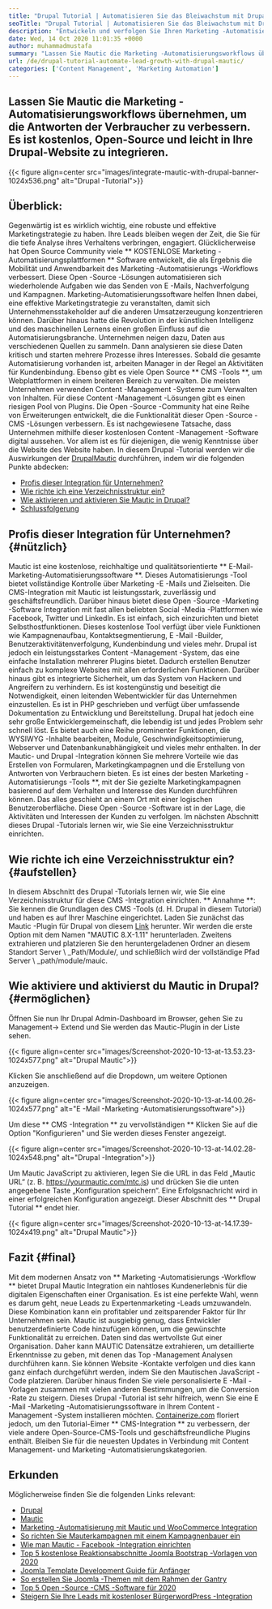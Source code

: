 ```yaml
---
title: "Drupal Tutorial | Automatisieren Sie das Bleiwachstum mit Drupal & Mautic '" 
seoTitle: "Drupal Tutorial | Automatisieren Sie das Bleiwachstum mit Drupal & Mautic" 
description: "Entwickeln und verfolgen Sie Ihren Marketing -Automatisierungs -Workflow mit Hilfe der Drupal -Mautischen Integration. Befolgen Sie dieses Drupal -Tutorial, um die Integrationsschritte zu erlernen." 
date: Wed, 14 Oct 2020 11:01:35 +0000
author: muhammadmustafa
summary: "Lassen Sie Mautic die Marketing -Automatisierungsworkflows übernehmen, um die Antworten der Verbraucher zu verbessern. Es ist kostenlos, Open-Source und leicht in Ihre Drupal-Website zu integrieren." 
url: /de/drupal-tutorial-automate-lead-growth-with-drupal-mautic/
categories: ['Content Management', 'Marketing Automation']
---
```


## Lassen Sie Mautic die Marketing -Automatisierungsworkflows übernehmen, um die Antworten der Verbraucher zu verbessern. Es ist kostenlos, Open-Source und leicht in Ihre Drupal-Website zu integrieren.

{{< figure align=center src="images/integrate-mautic-with-drupal-banner-1024x536.png" alt="Drupal -Tutorial">}}


## Überblick:
Gegenwärtig ist es wirklich wichtig, eine robuste und effektive Marketingstrategie zu haben. Ihre Leads bleiben wegen der Zeit, die Sie für die tiefe Analyse ihres Verhaltens verbringen, engagiert. Glücklicherweise hat Open Source Community viele ** KOSTENLOSE Marketing -Automatisierungsplattformen ** Software entwickelt, die als Ergebnis die Mobilität und Anwendbarkeit des Marketing -Automatisierungs -Workflows verbessert. Diese Open -Source -Lösungen automatisieren sich wiederholende Aufgaben wie das Senden von E -Mails, Nachverfolgung und Kampagnen. Marketing-Automatisierungssoftware helfen Ihnen dabei, eine effektive Marketingstrategie zu veranstalten, damit sich Unternehmensstakeholder auf die anderen Umsatzerzeugung konzentrieren können. Darüber hinaus hatte die Revolution in der künstlichen Intelligenz und des maschinellen Lernens einen großen Einfluss auf die Automatisierungsbranche. Unternehmen neigen dazu, Daten aus verschiedenen Quellen zu sammeln. Dann analysieren sie diese Daten kritisch und starten mehrere Prozesse ihres Interesses. Sobald die gesamte Automatisierung vorhanden ist, arbeiten Manager in der Regel an Aktivitäten für Kundenbindung.
Ebenso gibt es viele Open Source ** CMS -Tools **, um Webplattformen in einem breiteren Bereich zu verwalten. Die meisten Unternehmen verwenden Content -Management -Systeme zum Verwalten von Inhalten. Für diese Content -Management -Lösungen gibt es einen riesigen Pool von Plugins. Die Open -Source -Community hat eine Reihe von Erweiterungen entwickelt, die die Funktionalität dieser Open -Source -CMS -Lösungen verbessern. Es ist nachgewiesene Tatsache, dass Unternehmen mithilfe dieser kostenlosen Content -Management -Software digital aussehen. Vor allem ist es für diejenigen, die wenig Kenntnisse über die Website des Website haben. In diesem Drupal -Tutorial werden wir die Auswirkungen der [Drupal][2][Mautic][1] durchführen, indem wir die folgenden Punkte abdecken:
  * [Profis dieser Integration für Unternehmen?][3]
  * [Wie richte ich eine Verzeichnisstruktur ein?][4]
  * [Wie aktivieren und aktivieren Sie Mautic in Drupal?][5]
  * [Schlussfolgerung][6]

## Profis dieser Integration für Unternehmen? {#nützlich}
Mautic ist eine kostenlose, reichhaltige und qualitätsorientierte ** E-Mail-Marketing-Automatisierungssoftware **. Dieses Automatisierungs -Tool bietet vollständige Kontrolle über Marketing -E -Mails und Zielseiten. Die CMS-Integration mit Mautic ist leistungsstark, zuverlässig und geschäftsfreundlich. Darüber hinaus bietet diese Open -Source -Marketing -Software Integration mit fast allen beliebten Social -Media -Plattformen wie Facebook, Twitter und LinkedIn. Es ist einfach, sich einzurichten und bietet Selbsthostfunktionen. Dieses kostenlose Tool verfügt über viele Funktionen wie Kampagnenaufbau, Kontaktsegmentierung, E -Mail -Builder, Benutzeraktivitätenverfolgung, Kundenbindung und vieles mehr. Drupal ist jedoch ein leistungsstarkes Content -Management -System, das eine einfache Installation mehrerer Plugins bietet. Dadurch erstellen Benutzer einfach zu komplexe Websites mit allen erforderlichen Funktionen. Darüber hinaus gibt es integrierte Sicherheit, um das System von Hackern und Angreifern zu verhindern. Es ist kostengünstig und beseitigt die Notwendigkeit, einen leitenden Webentwickler für das Unternehmen einzustellen.
Es ist in PHP geschrieben und verfügt über umfassende Dokumentation zu Entwicklung und Bereitstellung. Drupal hat jedoch eine sehr große Entwicklergemeinschaft, die lebendig ist und jedes Problem sehr schnell löst. Es bietet auch eine Reihe prominenter Funktionen, die WYSIWYG -Inhalte bearbeiten, Module, Geschwindigkeitsoptimierung, Webserver und Datenbankunabhängigkeit und vieles mehr enthalten. In der Mautic- und Drupal -Integration können Sie mehrere Vorteile wie das Erstellen von Formularen, Marketingkampagnen und die Erstellung von Antworten von Verbrauchern bieten. Es ist eines der besten Marketing -Automatisierungs -Tools **, mit der Sie gezielte Marketingkampagnen basierend auf dem Verhalten und Interesse des Kunden durchführen können. Das alles geschieht an einem Ort mit einer logischen Benutzeroberfläche. Diese Open -Source -Software ist in der Lage, die Aktivitäten und Interessen der Kunden zu verfolgen. Im nächsten Abschnitt dieses Drupal -Tutorials lernen wir, wie Sie eine Verzeichnisstruktur einrichten.

## Wie richte ich eine Verzeichnisstruktur ein? {#aufstellen}
In diesem Abschnitt des Drupal -Tutorials lernen wir, wie Sie eine Verzeichnisstruktur für diese CMS -Integration einrichten.
** Annahme **: Sie kennen die Grundlagen des CMS -Tools (d. H. Drupal in diesem Tutorial) und haben es auf Ihrer Maschine eingerichtet.
Laden Sie zunächst das Mautic -Plugin für Drupal von diesem [Link][7] herunter. Wir werden die erste Option mit dem Namen "MAUTIC 8.X-1.11" herunterladen.
Zweitens extrahieren und platzieren Sie den heruntergeladenen Ordner an diesem Standort Server \ _Path/Module/, und schließlich wird der vollständige Pfad Server \ _path/module/mauic.

## Wie aktiviere und aktivierst du Mautic in Drupal? {#ermöglichen}
Öffnen Sie nun Ihr Drupal Admin-Dashboard im Browser, gehen Sie zu Management-> Extend und Sie werden das Mautic-Plugin in der Liste sehen.

{{< figure align=center src="images/Screenshot-2020-10-13-at-13.53.23-1024x577.png" alt="Drupal Mautic">}}

Klicken Sie anschließend auf die Dropdown, um weitere Optionen anzuzeigen.

{{< figure align=center src="images/Screenshot-2020-10-13-at-14.00.26-1024x577.png" alt="E -Mail -Marketing -Automatisierungssoftware">}}

Um diese ** CMS -Integration ** zu vervollständigen ** Klicken Sie auf die Option "Konfigurieren" und Sie werden dieses Fenster angezeigt.

{{< figure align=center src="images/Screenshot-2020-10-13-at-14.02.28-1024x548.png" alt="Drupal -Integration">}}

Um Mautic JavaScript zu aktivieren, legen Sie die URL in das Feld „Mautic URL“ (z. B. https://yourmautic.com/mtc.js) und drücken Sie die unten angegebene Taste „Konfiguration speichern“. Eine Erfolgsnachricht wird in einer erfolgreichen Konfiguration angezeigt. Dieser Abschnitt des ** Drupal Tutorial ** endet hier.

{{< figure align=center src="images/Screenshot-2020-10-13-at-14.17.39-1024x419.png" alt="Drupal Mautic">}}


## Fazit {#final}
Mit dem modernen Ansatz von ** Marketing -Automatisierungs -Workflow ** bietet Drupal Mautic Integration ein nahtloses Kundenerlebnis für die digitalen Eigenschaften einer Organisation. Es ist eine perfekte Wahl, wenn es darum geht, neue Leads zu Expertenmarketing -Leads umzuwandeln. Diese Kombination kann ein profitabler und zeitsparender Faktor für Ihr Unternehmen sein. Mautic ist ausgiebig genug, dass Entwickler benutzerdefinierte Code hinzufügen können, um die gewünschte Funktionalität zu erreichen. Daten sind das wertvollste Gut einer Organisation. Daher kann MAUTIC Datensätze extrahieren, um detaillierte Erkenntnisse zu geben, mit denen das Top -Management Analysen durchführen kann. Sie können Website -Kontakte verfolgen und dies kann ganz einfach durchgeführt werden, indem Sie den Mautischen JavaScript -Code platzieren. Darüber hinaus finden Sie viele personalisierte E -Mail -Vorlagen zusammen mit vielen anderen Bestimmungen, um die Conversion -Rate zu steigern.
Dieses Drupal -Tutorial ist sehr hilfreich, wenn Sie eine E -Mail -Marketing -Automatisierungssoftware in Ihrem Content -Management -System installieren möchten. [Containerize.com][8] floriert jedoch, um den Tutorial-Eimer ** CMS-Integration ** zu verbessern, der viele andere Open-Source-CMS-Tools und geschäftsfreundliche Plugins enthält. Bleiben Sie für die neuesten Updates in Verbindung mit Content Management- und Marketing -Automatisierungskategorien.

## Erkunden
Möglicherweise finden Sie die folgenden Links relevant:
  * [Drupal][9]
  * [Mautic][10]
  * [Marketing -Automatisierung mit Mautic und WooCommerce Integration][11]
  * [So richten Sie Mauterkampagnen mit einem Kampagnenbauer ein][12]
  * [Wie man Mautic - Facebook -Integration einrichten][13]
  * [Top 5 kostenlose Reaktionsabschnitte Joomla Bootstrap -Vorlagen von 2020][14]
  * [Joomla Template Development Guide für Anfänger][15]
  * [So erstellen Sie Joomla -Themen mit dem Rahmen der Gantry][16]
  * [Top 5 Open -Source -CMS -Software für 2020][17]
  * [Steigern Sie Ihre Leads mit kostenloser BürgerwordPress -Integration][18]

  
[1]: https://products.containerize.com/marketing-automation/mautic
[2]: https://products.containerize.com/content-management/drupal
[3]: #useful
[4]: #setup
[5]: #enable
[6]: #final
[7]: https://www.drupal.org/project/mautic/releases
[8]: https://www.containerize.com/
[9]: https://products.containerize.com/content-management/drupal/
[10]: https://products.containerize.com/marketing-automation/mautic/
[11]: https://blog.containerize.com/blogging/marketing-automation-using-mautic-and-wordpress-woocommerce/
[12]: https://blog.containerize.com/marketing-automation/how-to-setup-marketing-campaigns-using-mautic-campaign-builder/
[13]: https://blog.containerize.com/marketing-automation/how-to-setup-mautic-facebook-integration/
[14]: https://blog.containerize.com/content-management/top-5-best-free-responsive-joomla-templates-of-2020/
[15]: https://blog.containerize.com/content-management/responsive-joomla-templates-tutorial/
[16]: https://blog.containerize.com/content-management/how-to-create-joomla-theme-joomla-gantry-framework/
[17]: https://blog.containerize.com/content-management/top-5-open-source-content-management-systems-for-2020/
[18]: https://blog.containerize.com/blogging/civicrm-wordpress-integration-wordpress-tutorial/
